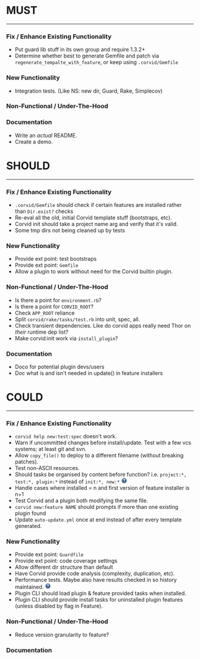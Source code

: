 # MUST
------

### Fix / Enhance Existing Functionality
* Put guard lib stuff in its own group and require 1.3.2+
* Determine whether best to generate Gemfile and patch via `regenerate_tempalte_with_feature`,
  or keep using `.corvid/Gemfile`

### New Functionality
* Integration tests. (Like NS: new dir, Guard, Rake, Simplecov)

### Non-Functional / Under-The-Hood

### Documentation
* Write an _actual_ README.
* Create a demo.



# SHOULD
--------

### Fix / Enhance Existing Functionality
* `.corvid/Gemfile` should check if certain features are installed rather than `Dir.exist?` checks
* Re-eval all the old, initial Corvid template stuff (bootstraps, etc).
* Corvid init should take a project name arg and verify that it's valid.
* Some tmp dirs not being cleaned up by tests

### New Functionality
* Provide ext point: test bootstraps
* Provide ext point: `Gemfile`
* Allow a plugin to work without need for the Corvid builtin plugin.

### Non-Functional / Under-The-Hood
* Is there a point for `environment.rb`?
* Is there a point for `CORVID_ROOT`?
* Check `APP_ROOT` reliance
* Split `corvid/rake/tasks/test.rb` into unit, spec, all.
* Check transient dependencies. Like do corvid apps really need Thor on _their_ runtime dep list?
* Make corvid:init work via `install_plugin`?

### Documentation
* Doco for potential plugin devs/users
* Doc what is and isn't needed in update() in feature installers



# COULD
-------

### Fix / Enhance Existing Functionality
* `corvid help new:test:spec` doesn't work.
* Warn if uncommitted changes before install/update. Test with a few vcs systems; at least git and svn.
* Allow `copy_file()` to deploy to a different filename (without breaking patches).
* Test non-ASCII resources.
* Should tasks be organised by content before function? i.e. `project:*, test:*, plugin:*` instead of `init:*, new:*` ![?](img/question.png)
* Handle cases where installed = n and first version of feature installer is n+1
* Test Corvid and a plugin both modifying the same file.
* `corvid new:feature NAME` should prompts if more than one existing plugin found
* Update `auto-update.yml` once at end instead of after every template generated.

### New Functionality
* Provide ext point: `Guardfile`
* Provide ext point: code coverage settings
* Allow different dir structure than default
* Have Corvid provide code analysis (complexity, duplication, etc).
* Performance tests. Maybe also have results checked in so history maintained. ![?](img/question.png)
* Plugin CLI should load plugin & feature provided tasks when installed.
* Plugin CLI should provide install tasks for uninstalled plugin features (unless disabled by flag in Feature).

### Non-Functional / Under-The-Hood
* Reduce version granularity to feature?

### Documentation

